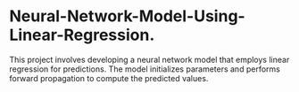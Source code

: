 # Neural-Network-Model-Using-Linear-Regression.
This project involves developing a neural network model that employs linear regression for predictions. The model initializes parameters and performs forward propagation to compute the predicted values.

